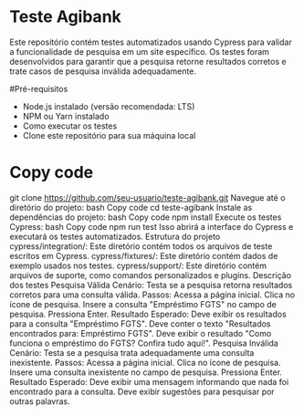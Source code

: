 # Teste Agibank

Este repositório contém testes automatizados usando Cypress para validar a funcionalidade de pesquisa em um site específico. Os testes foram desenvolvidos para garantir que a pesquisa retorne resultados corretos e trate casos de pesquisa inválida adequadamente.

#Pré-requisitos
- Node.js instalado (versão recomendada: LTS)
- NPM ou Yarn instalado
- Como executar os testes
- Clone este repositório para sua máquina local


# Copy code
git clone https://github.com/seu-usuario/teste-agibank.git
Navegue até o diretório do projeto:
bash
Copy code
cd teste-agibank
Instale as dependências do projeto:
bash
Copy code
npm install
Execute os testes Cypress:
bash
Copy code
npm run test
Isso abrirá a interface do Cypress e executará os testes automatizados.
Estrutura do projeto
cypress/integration/: Este diretório contém todos os arquivos de teste escritos em Cypress.
cypress/fixtures/: Este diretório contém dados de exemplo usados nos testes.
cypress/support/: Este diretório contém arquivos de suporte, como comandos personalizados e plugins.
Descrição dos testes
Pesquisa Válida
Cenário: Testa se a pesquisa retorna resultados corretos para uma consulta válida.
Passos:
Acessa a página inicial.
Clica no ícone de pesquisa.
Insere a consulta "Empréstimo FGTS" no campo de pesquisa.
Pressiona Enter.
Resultado Esperado:
Deve exibir os resultados para a consulta "Empréstimo FGTS".
Deve conter o texto "Resultados encontrados para: Empréstimo FGTS".
Deve exibir o resultado "Como funciona o empréstimo do FGTS? Confira tudo aqui!".
Pesquisa Inválida
Cenário: Testa se a pesquisa trata adequadamente uma consulta inexistente.
Passos:
Acessa a página inicial.
Clica no ícone de pesquisa.
Insere uma consulta inexistente no campo de pesquisa.
Pressiona Enter.
Resultado Esperado:
Deve exibir uma mensagem informando que nada foi encontrado para a consulta.
Deve exibir sugestões para pesquisar por outras palavras.
